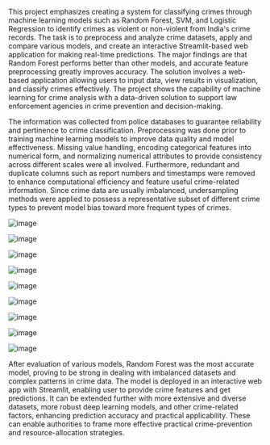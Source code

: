 This project emphasizes creating a system for classifying crimes through machine learning models such as Random Forest, SVM, and Logistic Regression to identify crimes as violent or non-violent from India's crime records. The task is to preprocess and analyze crime datasets, apply and compare various models, and create an interactive Streamlit-based web application for making real-time predictions. 
The major findings are that Random Forest performs better than other models, and accurate feature preprocessing greatly improves accuracy.
The solution involves a web-based application allowing users to input data, view results in visualization, and classify crimes effectively. The project shows the capability of machine learning for crime analysis with a data-driven solution to support law enforcement agencies in crime prevention and decision-making.

The information was collected from police databases to guarantee reliability and pertinence to crime classification. Preprocessing was done prior to training machine learning models to improve data quality and model effectiveness. Missing value handling, encoding categorical features into numerical form, and normalizing numerical attributes to provide consistency across different scales were all involved.
Furthermore, redundant and duplicate columns such as report numbers and timestamps were removed to enhance computational efficiency and feature useful crime-related information. Since crime data are usually imbalanced, undersampling methods were applied to possess a representative subset of different crime types to prevent model bias toward more frequent types of crimes.

![image](https://github.com/user-attachments/assets/83805140-5ee3-4cf0-ab2f-eb9f30588ff6)



![image](https://github.com/user-attachments/assets/60070cc0-6e12-4fb8-b605-c5a8252072b6)




![image](https://github.com/user-attachments/assets/c7c1b0fd-b127-45b4-904d-64a35e444c6e)




![image](https://github.com/user-attachments/assets/44cff63c-b63e-430a-a1c2-48221de66499)




![image](https://github.com/user-attachments/assets/2ddba95c-8ee9-42a0-974b-115228e15e24)




![image](https://github.com/user-attachments/assets/a84992ef-38aa-4768-8190-0585eadec0f3)




![image](https://github.com/user-attachments/assets/41f6280b-6f61-4737-98be-a43e194c3b62)




![image](https://github.com/user-attachments/assets/962c6a8d-be06-458e-b48a-579ae1184d3e)



![image](https://github.com/user-attachments/assets/487b6639-6e90-4f01-b854-83a1d8fff24f)



After evaluation of various models, Random Forest was the most accurate model, proving to be strong in dealing with imbalanced datasets and complex patterns in crime data. The model is deployed in an interactive web app with Streamlit, enabling user to provide crime features and get predictions. It can be extended further with more extensive and diverse datasets, more robust deep learning models, and other crime-related factors, enhancing prediction accuracy and practical applicability. These can enable authorities to frame more effective practical crime-prevention and resource-allocation strategies.







